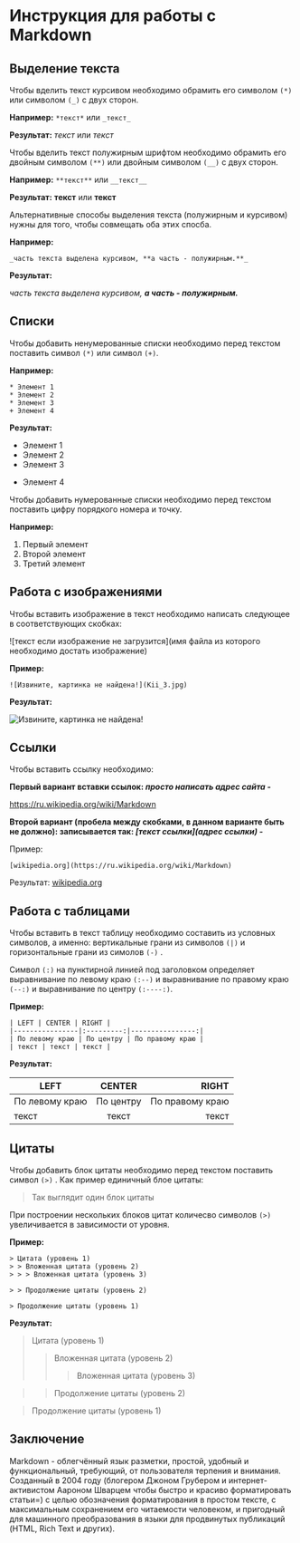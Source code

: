 # Инструкция для работы с Markdown

## Выделение текста

Чтобы вделить текст курсивом необходимо обрамить его символом ```(*)``` или символом ```(_)``` с двух сторон. 

**Например:** ```*текст*``` или ```_текст_```

**Результат:** *текст* или _текст_

Чтобы вделить текст полужирным шрифтом необходимо обрамить его двойным символом ```(**)``` или двойным символом ```(__)``` с двух сторон.

**Например:** ```**текст**``` или ```__текст__```

**Результат:** **текст** или __текст__

Альтернативные способы выделения текста (полужирным и курсивом) нужны для того, чтобы совмещать оба этих спосба.

**Например:**
```
_часть текста выделена курсивом, **а часть - полужирным.**_
```
**Результат:**

_часть текста выделена курсивом, **а часть - полужирным.**_

## Списки

Чтобы добавить ненумерованные списки необходимо перед текстом поставить символ ```(*)``` или символ ```(+)```.

**Например:** 
```
* Элемент 1
* Элемент 2
* Элемент 3
+ Элемент 4
```
**Результат:**
* Элемент 1
* Элемент 2
* Элемент 3
+ Элемент 4

Чтобы добавить нумерованные списки необходимо перед текстом поставить цифру порядкого номера и точку.

**Например:**
1. Первый элемент
2. Второй элемент
3. Третий элемент

## Работа с изображениями

Чтобы вставить изображение в текст необходимо написать следующее в соответствующих скобках:

![текст если изображение не загрузится](имя файла из которого необходимо достать изображение)

**Пример:**
```
![Извините, картинка не найдена!](Kii_3.jpg)
```
**Результат:**

![Извините, картинка не найдена!](Kii_3.jpg)

## Ссылки

Чтобы вставить ссылку необходимо:

**Первый вариант вставки ссылок: _просто написать адрес сайта -_**

https://ru.wikipedia.org/wiki/Markdown

**Второй вариант (пробела между скобками, в данном варианте быть не должно): записывается так: _[текст ссылки](адрес ссылки) -_**

Пример:
```
[wikipedia.org](https://ru.wikipedia.org/wiki/Markdown)
```
Результат:
[wikipedia.org](https://ru.wikipedia.org/wiki/Markdown)

## Работа с таблицами

Чтобы вставить в текст таблицу необходимо составить из условных символов, а именно: вертикальные грани из символов ```(|)``` и горизонтальные грани из симолов ```(-)``` .

Символ ```(:)``` на пунктирной линией под заголовком определяет выравнивание по левому краю ```(:--)``` и выравнивание по правому краю ```(--:)``` и выравнивание по центру ```(:----:)```.

**Пример:**
```
| LEFT | CENTER | RIGHT |
|----------------|:---------:|----------------:|
| По левому краю | По центру | По правому краю |
| текст | текст | текст |
```
**Результат:**

| LEFT | CENTER | RIGHT |
|----------------|:---------:|----------------:|
| По левому краю | По центру | По правому краю |
| текст | текст | текст |


## Цитаты
Чтобы добавить блок цитаты необходимо перед текстом поставить символ ```(>)``` . Как пример единичный блое цитаты:
> Так выглядит один блок цитаты

При построении нескольких блоков цитат количесво символов ```(>)``` увеличивается в зависимости от уровня.

**Пример:**
```
> Цитата (уровень 1)    
> > Вложенная цитата (уровень 2)    
> > > Вложенная цитата (уровень 3)    

> > Продолжение цитаты (уровень 2)    

> Продолжение цитаты (уровень 1) 
```
**Результат:**
> Цитата (уровень 1)    
> > Вложенная цитата (уровень 2)    
> > > Вложенная цитата (уровень 3)    

> > Продолжение цитаты (уровень 2)    

> Продолжение цитаты (уровень 1) 


## Заключение
Markdown -  облегчённый язык разметки, простой, удобный и функциональный, требующий, от пользователя терпения и внимания. Созданный в 2004 году (блогером Джоном Грубером и интернет-активистом Аароном Шварцем чтобы быстро и красиво форматировать статьи=) с целью обозначения форматирования в простом тексте, с максимальным сохранением его читаемости человеком, и пригодный для машинного преобразования в языки для продвинутых публикаций (HTML, Rich Text и других).
